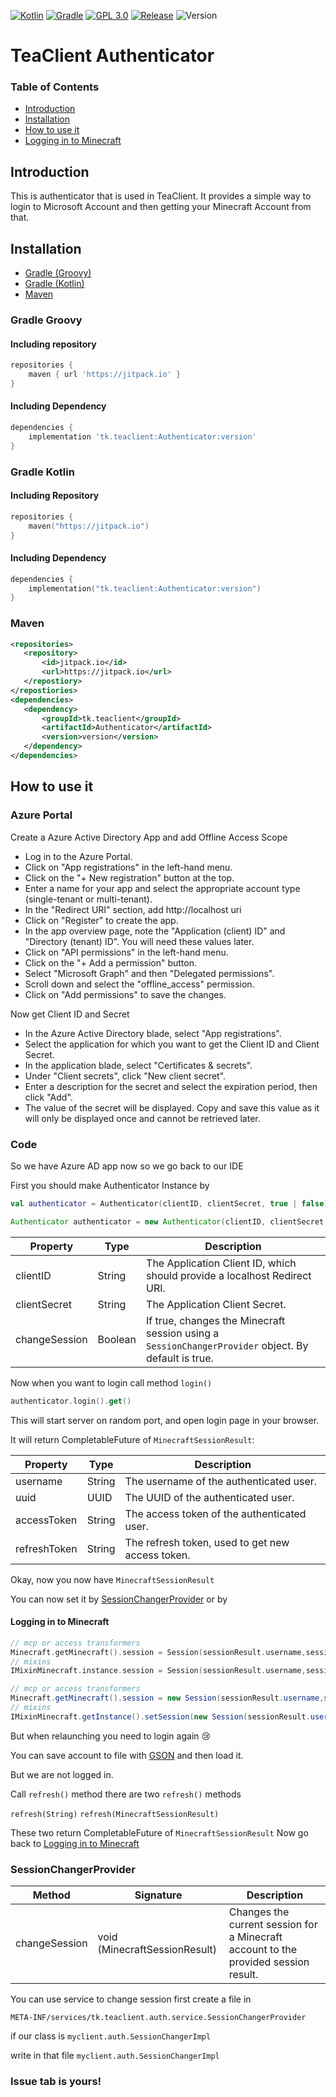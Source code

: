 
[![Kotlin](https://img.shields.io/badge/Kotlin-0095D5?&style=for-the-badge&logo=kotlin&logoColor=white)](https://kotlinlang.org)
[![Gradle](https://img.shields.io/badge/gradle-02303A?style=for-the-badge&logo=gradle&logoColor=white)](https://gradle.org)
[![GPL 3.0](https://img.shields.io/github/license/TeaClient-MC/Authenticator?style=for-the-badge)](https://github.com/TeaClient-MC/Authenticator/blob/main/LICENSE)
[![Release](https://img.shields.io/github/downloads/TeaClient-MC/Authenticator/release/total?style=for-the-badge)](https://github.com/TeaClient-MC/Authenticator/releases)
![Version](https://img.shields.io/github/v/release/TeaClient-MC/Authenticator?include_prereleases&style=for-the-badge)

# TeaClient Authenticator

### Table of  Contents
 - [Introduction](#introduction)
 - [Installation](#installation)
 - [How to use it](#how-to-use-it)
 - [Logging in to Minecraft](#logging-in-to-minecraft)

## Introduction

This is authenticator that is used in TeaClient.
It provides a simple way to login to Microsoft Account and then getting your Minecraft Account from that.

## Installation

 - [Gradle (Groovy)](#gradle-groovy)
 - [Gradle (Kotlin)](#gradle-kotlin)
 - [Maven](#maven)
### Gradle Groovy

#### Including repository

```groovy 
repositories {
	maven { url 'https://jitpack.io' }
}
```

#### Including Dependency
```groovy
dependencies {
	implementation 'tk.teaclient:Authenticator:version'
}
```
 
 ### Gradle Kotlin

#### Including Repository
```kotlin 
repositories {
	maven("https://jitpack.io")
}
```

#### Including Dependency
```kotlin
dependencies {
	implementation("tk.teaclient:Authenticator:version")
}
```
 
 ### Maven
 ```xml
 <repositories>
	<repository>
		<id>jitpack.io</id>
		<url>https://jitpack.io</url>
	</repostiory>
 </repostiories>
 <dependencies>
	<dependency>
		<groupId>tk.teaclient</groupId>
		<artifactId>Authenticator</artifactId>
		<version>version</version>
	</dependency>
 </dependencies>
 ```

## How to use it

### Azure Portal
Create a Azure Active Directory App and add Offline Access Scope

- Log in to the Azure Portal.
- Click on "App registrations" in the left-hand menu.
- Click on the "+ New registration" button at the top.
- Enter a name for your app and select the appropriate account type (single-tenant or multi-tenant).
- In the "Redirect URI" section, add http://localhost uri
- Click on "Register" to create the app.
- In the app overview page, note the "Application (client) ID" and "Directory (tenant) ID". You will need these values later.
- Click on "API permissions" in the left-hand menu.
- Click on the "+ Add a permission" button.
- Select "Microsoft Graph" and then "Delegated permissions".
- Scroll down and select the "offline_access" permission.
- Click on "Add permissions" to save the changes.

Now get Client ID and Secret
-  In the Azure Active Directory blade, select "App registrations".
-  Select the application for which you want to get the Client ID and Client Secret.
-  In the application blade, select "Certificates & secrets".
-  Under "Client secrets", click "New client secret".
-  Enter a description for the secret and select the expiration period, then click "Add".
-  The value of the secret will be displayed. Copy and save this value as it will only be displayed once and cannot be retrieved later.

### Code

So we have Azure AD app now so we go back to our IDE

First you should make Authenticator Instance
by
```kotlin
val authenticator = Authenticator(clientID, clientSecret, true | false)
```
```java
Authenticator authenticator = new Authenticator(clientID, clientSecret, true | false)
```
| Property | Type | Description
| -- | -- | --|
|clientID|String|The Application Client ID, which should provide a localhost Redirect URI.
|clientSecret|String|The Application Client Secret.|
|changeSession|Boolean|If true, changes the Minecraft session using a `SessionChangerProvider` object. By default is true.|

Now when you want to login
call method `login()`
```kotlin
authenticator.login().get()
```
This will start server on random port, and open login page in your browser.

It will return CompletableFuture of `MinecraftSessionResult`:

| Property | Type | Description
| -- | -- | --|
|username|String|The username of the authenticated user.
|uuid|UUID|The UUID of the authenticated user.|
|accessToken|String|The access token of the authenticated user.|
|refreshToken|String|The refresh token, used to get new access token.|

Okay, now you now have `MinecraftSessionResult`

You can now set it by [SessionChangerProvider](#sessionChangerProvider)
or by
#### Logging in to Minecraft
```kotlin
// mcp or access transformers
Minecraft.getMinecraft().session = Session(sessionResult.username,sessionResult.uuid, sessionResult.accessToken, "microsoft")
// mixins
IMixinMinecraft.instance.session = Session(sessionResult.username,sessionResult.uuid, sessionResult.accessToken, "microsoft")
```
```java
// mcp or access transformers
Minecraft.getMinecraft().session = new Session(sessionResult.username,sessionResult.uuid, sessionResult.accessToken, "microsoft");
// mixins
IMixinMinecraft.getInstance().setSession(new Session(sessionResult.username,sessionResult.uuid, sessionResult.accessToken, "microsoft"));
```
But when relaunching you need to login again :cry:

You can save account to file with [GSON](https://search.maven.org/artifact/com.google.code.gson/gson/2.10.1/jar)
and then load it.

But we are not logged in.

Call ``refresh()`` method
there are two ``refresh()`` methods

``refresh(String)``
``refresh(MinecraftSessionResult)``

These two return CompletableFuture of ``MinecraftSessionResult``
Now go back to [Logging in to Minecraft](#logging-in-to-minecraft)

### SessionChangerProvider

|Method|Signature|Description|
|--|--|--|
|changeSession|void (MinecraftSessionResult)|Changes the current session for a Minecraft account to the provided session result.|

You can use service to change session
first create a file in

`META-INF/services/tk.teaclient.auth.service.SessionChangerProvider`

if our class is `myclient.auth.SessionChangerImpl`

write in that file `myclient.auth.SessionChangerImpl`


###   **Issue tab is yours!**

